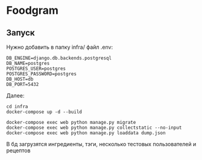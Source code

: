 # Foodgram
## Запуск
Нужно добавить в папку infra/ файл .env:
```
DB_ENGINE=django.db.backends.postgresql
DB_NAME=postgres
POSTGRES_USER=postgres
POSTGRES_PASSWORD=postgres
DB_HOST=db
DB_PORT=5432
```
Далее:
```
cd infra
docker-compose up -d --build
```

```
docker-compose exec web python manage.py migrate
docker-compose exec web python manage.py collectstatic --no-input
docker-compose exec web python manage.py loaddata dump.json 
```
В бд загрузятся ингредиенты, тэги, несколько тестовых пользователей и рецептов
